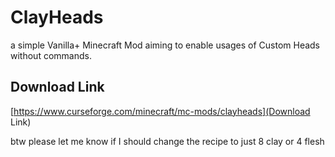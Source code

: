 # ClayHeads
a simple Vanilla+ Minecraft Mod aiming to enable usages of Custom Heads without commands.

## Download Link
[https://www.curseforge.com/minecraft/mc-mods/clayheads](Download Link)

btw please let me know if I should change the recipe to just 8 clay or 4 flesh
